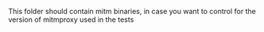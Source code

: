 This folder should contain mitm binaries, in case you want to control for the version of mitmproxy used in the tests
